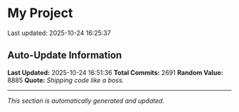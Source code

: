 # My Project


Last updated: 2025-10-24 16:25:37










































































































































































































































































































































































































































































































































































































































































































































































































































































































































































































































































































































































































































































































































































































































































































































































































































































































































































































































































































































































































































































































































































































































































































































































































































































































































































































































































































































































































































































































































































































































































































































































































## Auto-Update Information

**Last Updated:** 2025-10-24 16:51:36
**Total Commits:** 2691
**Random Value:** 8885
**Quote:** _Shipping code like a boss._

---
_This section is automatically generated and updated._